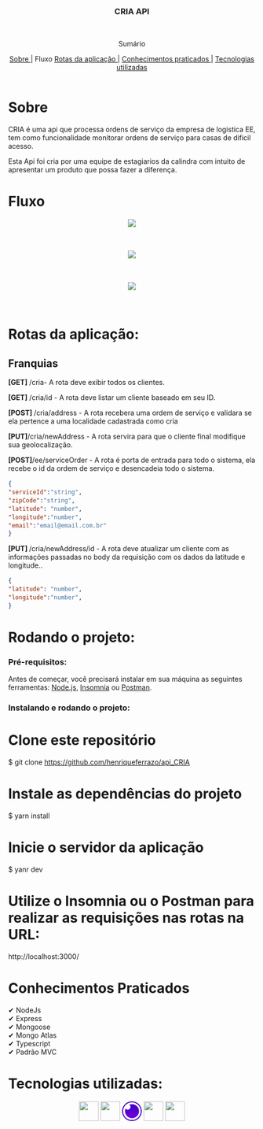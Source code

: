 <br />
<p align="center">

  <h3 align="center">CRIA API</h3>
 <br />
  <p align="center">
     Sumário
      <p align="center">
  <a href="#sobre"> Sobre </a> |
  <a href:"#fluxo"> Fluxo </a> 
  <a href="#rotas-da-aplicação"> Rotas da aplicação </a> |
  <a href="#conhecimentos-praticados"> Conhecimentos praticados </a> |
  <a href="#tecnologias-utilizadas"> Tecnologias utilizadas </a>      
       <br />
    <br />
  </p>
</p>


# Sobre
CRIA é uma api que processa ordens de serviço da empresa de logistica EE, tem como funcionalidade monitorar ordens de serviço para casas de dificil acesso. 

Esta Api foi cria por uma equipe de estagiarios da calindra com intuito de apresentar um produto que possa fazer a diferença.

# Fluxo
   <p align="center"> <img src="./readme/apiPegaId.png" width="250"></p></br>
   <p align="center"> <img src="./readme/ideiaGeral.png" width="250"></p></br>
   <p align="center"> <img src="./readme/fluxoCompleto.png" width="250"></p></br>

# Rotas da aplicação:

## Franquias

<b>[GET]</b> /cria- A rota deve exibir todos os clientes.<br>

<b>[GET]</b> /cria/id - A rota deve listar um cliente baseado em seu ID.<br>

<b>[POST] </b> /cria/address - A rota recebera uma ordem de serviço e validara se ela pertence a uma localidade cadastrada como cria <br>

<b>[PUT]</b>/cria/newAddress - A rota servira para que o cliente final modifique sua geolocalização.

<b>[POST]</b>/ee/serviceOrder - A rota é porta de entrada para todo o sistema, ela recebe o id da ordem de serviço e desencadeia todo o sistema.


```json
{
"serviceId":"string",
"zipCode":"string",
"latitude": "number",
"longitude":"number",
"email":"email@email.com.br"
}
```

<b>[PUT] </b> /cria/newAddress/id - A rota deve atualizar um cliente com as informações passadas no body da requisição com os dados da latitude e longitude..<br>

```json
{
"latitude": "number",
"longitude":"number",
}
```

<!-- <b>[DELETE] </b> /franquias/id - A rota deve deletar uma franquia baseado em seu ID.<br> -->

 
# Rodando o projeto:

### Pré-requisitos:
Antes de começar, você precisará instalar em sua máquina as seguintes ferramentas:
[Node.js](https://nodejs.org/en/), [Insomnia](https://insomnia.rest/download) ou [Postman](https://www.postman.com/).

### Instalando e rodando o projeto:



# Clone este repositório
$ git clone https://github.com/henriqueferrazo/api_CRIA

# Instale as dependências do projeto
$ yarn install

# Inicie o servidor da aplicação
$ yanr dev

# Utilize o Insomnia ou o Postman para realizar as requisições nas rotas na URL:
http://localhost:3000/



# Conhecimentos Praticados
✔ NodeJs <br>
✔ Express <br>
✔ Mongoose <br>
✔ Mongo Atlas <br>
✔ Typescript <br>
✔ Padrão MVC <br>
# Tecnologias utilizadas: 
<p align="center">
<a href="https://nodejs.org/en/"><img src="https://cdn.jsdelivr.net/gh/devicons/devicon/icons/nodejs/nodejs-original.svg" height="40" width="40" /></a> <a href="https://expressjs.com/pt-br/"><img src="https://img.shields.io/badge/Express.js-404D59?style=for-the-badge" height="40" width="40" /></a> <a href="https://insomnia.rest/download"><img src="https://raw.githubusercontent.com/brunoandreotti/biblioteca-backend/79c23c6a4bdd0bc6cb95463ee47741f2226cb0b1/readme/insomnia.svg" height="40" width="40" /></a> <a href="https://sequelize.org"><img src="https://cdn.jsdelivr.net/gh/devicons/devicon/icons/sequelize/sequelize-original.svg" height="40" width="40" /></a> <a href="https://www.sqlite.org/index.html"><img src="./readme/sqlite-icon.svg" height="40" width="40" /></a> 





